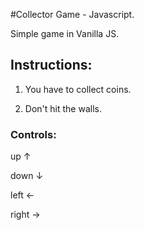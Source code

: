 #Collector Game - Javascript.

Simple game in Vanilla JS.

## Instructions:
1. You have to collect coins.

2. Don't hit the walls.

### Controls:

up ↑ 

down ↓

left ←

right →
